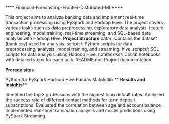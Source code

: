 **** Financial-Forecasting-Frontier-Distributed-ML****

This project aims to analyze banking data and implement real-time transaction processing using PySpark and Hadoop Hive. The project covers various tasks such as data preprocessing, exploratory data analysis, feature engineering, model training, real-time streaming, and SQL-based data analysis with Hadoop Hive.
**Project Structure**
data/: Contains the dataset (bank.csv) used for analysis. scripts/: Python scripts for data preprocessing, analysis, model training, and streaming. hive_scripts/: SQL scripts for data analysis using Hadoop Hive. notebooks/: Collab notebooks with detailed steps for each task. README.md: Project documentation.

**Prerequisites**

Python 3.x PySpark Hadoop Hive Pandas Matplotlib
**
**Results and Insights****

Identified the top 3 professions with the highest loan default rates. Analyzed the success rate of different contact methods for term deposit subscriptions. Evaluated the correlation between age and account balance. Implemented real-time transaction analysis and model predictions using PySpark Streaming.
